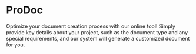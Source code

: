 # ProDoc
Optimize your document creation process with our online tool! Simply provide key details about your project, such as the document type and any special requirements, and our system will generate a customized document for you.
